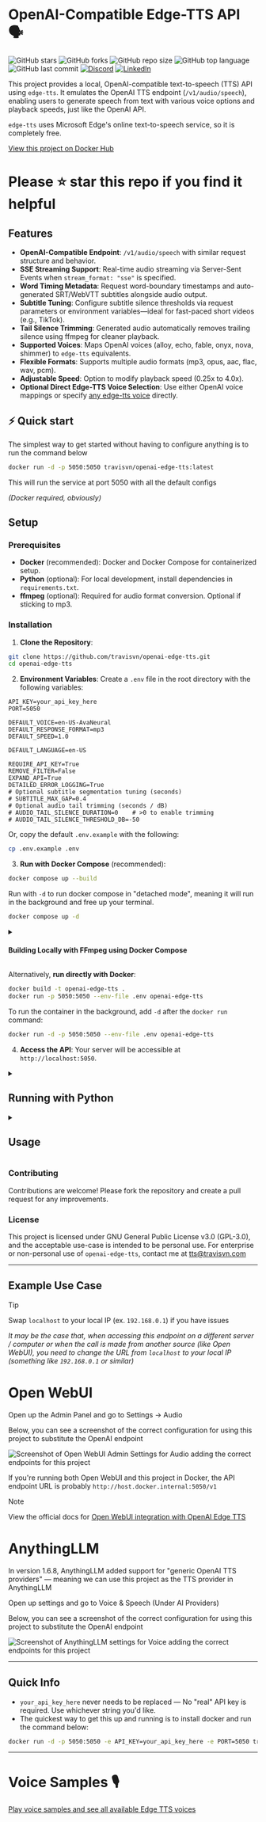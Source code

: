 # OpenAI-Compatible Edge-TTS API 🗣️

![GitHub stars](https://img.shields.io/github/stars/travisvn/openai-edge-tts?style=social)
![GitHub forks](https://img.shields.io/github/forks/travisvn/openai-edge-tts?style=social)
![GitHub repo size](https://img.shields.io/github/repo-size/travisvn/openai-edge-tts)
![GitHub top language](https://img.shields.io/github/languages/top/travisvn/openai-edge-tts)
![GitHub last commit](https://img.shields.io/github/last-commit/travisvn/openai-edge-tts?color=red)
[![Discord](https://img.shields.io/badge/Discord-Voice_AI_%26_TTS_Tools-blue?logo=discord&logoColor=white)](https://discord.gg/GkFbBCBqJ6)
[![LinkedIn](https://img.shields.io/badge/Connect_on_LinkedIn-%230077B5.svg?logo=linkedin&logoColor=white)](https://linkedin.com/in/travisvannimwegen)

This project provides a local, OpenAI-compatible text-to-speech (TTS) API using `edge-tts`. It emulates the OpenAI TTS endpoint (`/v1/audio/speech`), enabling users to generate speech from text with various voice options and playback speeds, just like the OpenAI API.

`edge-tts` uses Microsoft Edge's online text-to-speech service, so it is completely free.

[View this project on Docker Hub](https://hub.docker.com/r/travisvn/openai-edge-tts)

# Please ⭐️ star this repo if you find it helpful

## Features

- **OpenAI-Compatible Endpoint**: `/v1/audio/speech` with similar request structure and behavior.
- **SSE Streaming Support**: Real-time audio streaming via Server-Sent Events when `stream_format: "sse"` is specified.
- **Word Timing Metadata**: Request word-boundary timestamps and auto-generated SRT/WebVTT subtitles alongside audio output.
- **Subtitle Tuning**: Configure subtitle silence thresholds via request parameters or environment variables—ideal for fast-paced short videos (e.g., TikTok).
- **Tail Silence Trimming**: Generated audio automatically removes trailing silence using ffmpeg for cleaner playback.
- **Supported Voices**: Maps OpenAI voices (alloy, echo, fable, onyx, nova, shimmer) to `edge-tts` equivalents.
- **Flexible Formats**: Supports multiple audio formats (mp3, opus, aac, flac, wav, pcm).
- **Adjustable Speed**: Option to modify playback speed (0.25x to 4.0x).
- **Optional Direct Edge-TTS Voice Selection**: Use either OpenAI voice mappings or specify [any edge-tts voice](https://tts.travisvn.com) directly.

## ⚡️ Quick start

The simplest way to get started without having to configure anything is to run the command below

```bash
docker run -d -p 5050:5050 travisvn/openai-edge-tts:latest
```

This will run the service at port 5050 with all the default configs

_(Docker required, obviously)_

## Setup

### Prerequisites

- **Docker** (recommended): Docker and Docker Compose for containerized setup.
- **Python** (optional): For local development, install dependencies in `requirements.txt`.
- **ffmpeg** (optional): Required for audio format conversion. Optional if sticking to mp3.

### Installation

1. **Clone the Repository**:

```bash
git clone https://github.com/travisvn/openai-edge-tts.git
cd openai-edge-tts
```

2. **Environment Variables**: Create a `.env` file in the root directory with the following variables:

```
API_KEY=your_api_key_here
PORT=5050

DEFAULT_VOICE=en-US-AvaNeural
DEFAULT_RESPONSE_FORMAT=mp3
DEFAULT_SPEED=1.0

DEFAULT_LANGUAGE=en-US

REQUIRE_API_KEY=True
REMOVE_FILTER=False
EXPAND_API=True
DETAILED_ERROR_LOGGING=True
# Optional subtitle segmentation tuning (seconds)
# SUBTITLE_MAX_GAP=0.4
# Optional audio tail trimming (seconds / dB)
# AUDIO_TAIL_SILENCE_DURATION=0    # >0 to enable trimming
# AUDIO_TAIL_SILENCE_THRESHOLD_DB=-50
```

Or, copy the default `.env.example` with the following:

```bash
cp .env.example .env
```

3. **Run with Docker Compose** (recommended):

```bash
docker compose up --build
```

Run with `-d` to run docker compose in "detached mode", meaning it will run in the background and free up your terminal.

```bash
docker compose up -d
```

<details>
<summary>

#### Building Locally with FFmpeg using Docker Compose

</summary>

By default, `docker compose up --build` creates a minimal image _without_ `ffmpeg`. If you're building locally (after cloning this repository) and need `ffmpeg` for audio format conversions (beyond MP3), you can include it in the build.

This is controlled by the `INSTALL_FFMPEG_ARG` build argument. Set this environment variable to `true` in one of these ways:

1.  **Prefixing the command:**
    ```bash
    INSTALL_FFMPEG_ARG=true docker compose up --build
    ```
2.  **Adding to your `.env` file:**
    Add this line to the `.env` file in the project root:
    ```env
    INSTALL_FFMPEG_ARG=true
    ```
    Then, run `docker compose up --build`.
3.  **Exporting in your shell environment:**
    Add `export INSTALL_FFMPEG_ARG=true` to your shell configuration (e.g., `~/.zshrc`, `~/.bashrc`) and reload your shell. Then `docker compose up --build` will use it.

This is for local builds. For pre-built Docker Hub images, add the `latest-ffmpeg` tag to the version

```bash
docker run -d -p 5050:5050 -e API_KEY=your_api_key_here -e PORT=5050 travisvn/openai-edge-tts:latest-ffmpeg
```

---

</details>

Alternatively, **run directly with Docker**:

```bash
docker build -t openai-edge-tts .
docker run -p 5050:5050 --env-file .env openai-edge-tts
```

To run the container in the background, add `-d` after the `docker run` command:

```bash
docker run -d -p 5050:5050 --env-file .env openai-edge-tts
```

4. **Access the API**: Your server will be accessible at `http://localhost:5050`.

<details>
<summary>

## Running with Python

</summary>

If you prefer to run this project directly with Python, follow these steps to set up a virtual environment, install dependencies, and start the server.

### 1. Clone the Repository

```bash
git clone https://github.com/travisvn/openai-edge-tts.git
cd openai-edge-tts
```

### 2. Set Up a Virtual Environment

Create and activate a virtual environment to isolate dependencies:

```bash
# For macOS/Linux
python3 -m venv venv
source venv/bin/activate

# For Windows
python -m venv venv
venv\Scripts\activate
```

### 3. Install Dependencies

Use `pip` to install the required packages listed in `requirements.txt`:

```bash
pip install -r requirements.txt
```

### 4. Configure Environment Variables

Create a `.env` file in the root directory and set the following variables:

```plaintext
API_KEY=your_api_key_here
PORT=5050

DEFAULT_VOICE=en-US-AvaNeural
DEFAULT_RESPONSE_FORMAT=mp3
DEFAULT_SPEED=1.0

DEFAULT_LANGUAGE=en-US

REQUIRE_API_KEY=True
REMOVE_FILTER=False
EXPAND_API=True
DETAILED_ERROR_LOGGING=True
```

### 5. Run the Server

Once configured, start the server with:

```bash
python app/server.py
```

The server will start running at `http://localhost:5050`.

### 6. Test the API

You can now interact with the API at `http://localhost:5050/v1/audio/speech` and other available endpoints. See the [Usage](#usage) section for request examples.

</details>

<details>
<summary>

## Usage

</summary>

#### Endpoint: `/v1/audio/speech`

Generates audio from the input text. Available parameters:

**Required Parameter:**

- **input** (string): The text to be converted to audio (up to 4096 characters).

**Optional Parameters:**

- **model** (string): Set to "tts-1" or "tts-1-hd" (default: `"tts-1"`).
- **voice** (string): One of the OpenAI-compatible voices (alloy, echo, fable, onyx, nova, shimmer) or any valid `edge-tts` voice (default: `"en-US-AvaNeural"`).
- **response_format** (string): Audio format. Options: `mp3`, `opus`, `aac`, `flac`, `wav`, `pcm` (default: `mp3`).
- **speed** (number): Playback speed (0.25 to 4.0). Default is `1.0`.
- **stream_format** (string): Response format. Options: `"audio"` (raw audio data, default) or `"sse"` (Server-Sent Events streaming with JSON events).
- **include_word_boundaries** (boolean): When `true`, returns word-level timestamp metadata in the JSON response.
- **subtitle_format** (string): When set to `"srt"`, `"vtt"`, or `"webvtt"`, generates subtitle text aligned with the audio. Automatically implies `include_word_boundaries`.
- **return_metadata** (boolean): Forces a JSON response containing base64 audio even if no metadata options are enabled.
- **response_mode** (string): Set to `"json"` to force a JSON payload with base64 audio data; defaults to `"binary"`.
- **segment_max_gap** (number): Silence gap (seconds) that triggers a new subtitle segment. Default: `0.4` seconds.
- **AUDIO_TAIL_SILENCE_DURATION** (env, number): Length (seconds) of trailing silence to tolerate before trimming. Default: `0` (disabled).
- **AUDIO_TAIL_SILENCE_THRESHOLD_DB** (env, number): Threshold in dBFS to detect silence when trimming audio tails. Default: `-50` dB.

**Note:** The API is fully compatible with OpenAI's TTS API specification. The `instructions` parameter (for fine-tuning voice characteristics) is not currently supported, but all other parameters work identically to OpenAI's implementation.

#### Standard Audio Generation

Example request with `curl` and saving the output to an mp3 file:

```bash
curl -X POST http://localhost:5050/v1/audio/speech \
  -H "Content-Type: application/json" \
  -H "Authorization: Bearer your_api_key_here" \
  -d '{
    "input": "Hello, I am your AI assistant! Just let me know how I can help bring your ideas to life.",
    "voice": "echo",
    "response_format": "mp3",
    "speed": 1.1
  }' \
  --output speech.mp3
```

#### Direct Audio Playback (like OpenAI)

You can pipe the audio directly to `ffplay` for immediate playback, just like OpenAI's API:

```bash
curl -X POST http://localhost:5050/v1/audio/speech \
  -H "Authorization: Bearer your_api_key_here" \
  -H "Content-Type: application/json" \
  -d '{
    "model": "tts-1",
    "input": "Today is a wonderful day to build something people love!",
    "voice": "alloy",
    "response_format": "mp3"
  }' | ffplay -i -
```

Or for immediate playback without saving to file:

```bash
curl -X POST http://localhost:5050/v1/audio/speech \
  -H "Authorization: Bearer your_api_key_here" \
  -H "Content-Type: application/json" \
  -d '{
    "input": "This will play immediately without saving to disk!",
    "voice": "shimmer"
  }' | ffplay -autoexit -nodisp -i -
```

Or, to be in line with the OpenAI API endpoint parameters:

```bash
curl -X POST http://localhost:5050/v1/audio/speech \
  -H "Content-Type: application/json" \
  -H "Authorization: Bearer your_api_key_here" \
  -d '{
    "model": "tts-1",
    "input": "Hello, I am your AI assistant! Just let me know how I can help bring your ideas to life.",
    "voice": "alloy"
  }' \
  --output speech.mp3
```

#### Server-Sent Events (SSE) Streaming

For applications that need structured streaming events (like web applications), use SSE format:

```bash
curl -X POST http://localhost:5050/v1/audio/speech \
  -H "Content-Type: application/json" \
  -H "Authorization: Bearer your_api_key_here" \
  -d '{
    "model": "tts-1",
    "input": "This will stream as Server-Sent Events with JSON data containing base64-encoded audio chunks.",
    "voice": "alloy",
    "stream_format": "sse"
  }'
```

**SSE Response Format:**

```
data: {"type": "speech.audio.delta", "audio": "base64-encoded-audio-chunk"}

data: {"type": "speech.audio.delta", "audio": "base64-encoded-audio-chunk"}

data: {"type": "speech.audio.done", "usage": {"input_tokens": 12, "output_tokens": 0, "total_tokens": 12}}
```

#### Audio with Word Timings & Subtitles (JSON Response)

Request word-level timestamps and ready-to-save subtitles together with the audio. The endpoint returns a JSON payload containing base64 audio, word boundary metadata, and subtitle text:

```bash
curl -X POST http://localhost:5050/v1/audio/speech \
  -H "Content-Type: application/json" \
  -H "Authorization: Bearer your_api_key_here" \
  -d '{
    "input": "Hello, welcome to the demo!",
    "voice": "nova",
    "response_format": "mp3",
    "include_word_boundaries": true,
    "subtitle_format": "srt",
    "segment_max_gap": 0.4
  }'
```

Example response (truncated):

```json
{
  "audio": "<base64 mp3>...",
  "audio_format": "mp3",
  "mime_type": "audio/mpeg",
  "size_bytes": 48234,
  "word_boundaries": [
    { "text": "Hello", "start": 0.0, "end": 0.44 },
    { "text": "welcome", "start": 0.44, "end": 0.79 }
  ],
  "segments": [
    { "text": "Hello, welcome to the demo!", "start": 0.0, "end": 1.92 }
  ],
  "subtitle_format": "srt",
  "subtitle": "1\n00:00:00,000 --> 00:00:01,920\nHello, welcome to the demo!\n"
}
```

Write the `audio` field to disk after base64 decoding, and save `subtitle` content directly as an `.srt` file for import into video editors.

#### JavaScript/Web Usage

Example using fetch API for SSE streaming:

```javascript
async function streamTTSWithSSE(text) {
  const response = await fetch('http://localhost:5050/v1/audio/speech', {
    method: 'POST',
    headers: {
      'Content-Type': 'application/json',
      Authorization: 'Bearer your_api_key_here',
    },
    body: JSON.stringify({
      input: text,
      voice: 'alloy',
      stream_format: 'sse',
    }),
  });

  const reader = response.body.getReader();
  const decoder = new TextDecoder();
  const audioChunks = [];

  while (true) {
    const { done, value } = await reader.read();
    if (done) break;

    const chunk = decoder.decode(value);
    const lines = chunk.split('\n');

    for (const line of lines) {
      if (line.startsWith('data: ')) {
        const data = JSON.parse(line.slice(6));

        if (data.type === 'speech.audio.delta') {
          // Decode base64 audio chunk
          const audioData = atob(data.audio);
          const audioArray = new Uint8Array(audioData.length);
          for (let i = 0; i < audioData.length; i++) {
            audioArray[i] = audioData.charCodeAt(i);
          }
          audioChunks.push(audioArray);
        } else if (data.type === 'speech.audio.done') {
          console.log('Speech synthesis complete:', data.usage);

          // Combine all chunks and play
          const totalLength = audioChunks.reduce(
            (sum, chunk) => sum + chunk.length,
            0
          );
          const combinedArray = new Uint8Array(totalLength);
          let offset = 0;
          for (const chunk of audioChunks) {
            combinedArray.set(chunk, offset);
            offset += chunk.length;
          }

          const audioBlob = new Blob([combinedArray], { type: 'audio/mpeg' });
          const audioUrl = URL.createObjectURL(audioBlob);
          const audio = new Audio(audioUrl);
          audio.play();
          return;
        }
      }
    }
  }
}

// Usage
streamTTSWithSSE('Hello from SSE streaming!');
```

#### International Language Example

And an example of a language other than English:

```bash
curl -X POST http://localhost:5050/v1/audio/speech \
  -H "Content-Type: application/json" \
  -H "Authorization: Bearer your_api_key_here" \
  -d '{
    "model": "tts-1",
    "input": "じゃあ、行く。電車の時間、調べておくよ。",
    "voice": "ja-JP-KeitaNeural"
  }' \
  --output speech.mp3
```

#### JavaScript/Web Usage

Example using fetch API for SSE streaming:

```javascript
async function streamTTSWithSSE(text) {
  const response = await fetch('http://localhost:5050/v1/audio/speech', {
    method: 'POST',
    headers: {
      'Content-Type': 'application/json',
      Authorization: 'Bearer your_api_key_here',
    },
    body: JSON.stringify({
      input: text,
      voice: 'alloy',
      stream_format: 'sse',
    }),
  });

  const reader = response.body.getReader();
  const decoder = new TextDecoder();
  const audioChunks = [];

  while (true) {
    const { done, value } = await reader.read();
    if (done) break;

    const chunk = decoder.decode(value);
    const lines = chunk.split('\n');

    for (const line of lines) {
      if (line.startsWith('data: ')) {
        const data = JSON.parse(line.slice(6));

        if (data.type === 'speech.audio.delta') {
          // Decode base64 audio chunk
          const audioData = atob(data.audio);
          const audioArray = new Uint8Array(audioData.length);
          for (let i = 0; i < audioData.length; i++) {
            audioArray[i] = audioData.charCodeAt(i);
          }
          audioChunks.push(audioArray);
        } else if (data.type === 'speech.audio.done') {
          console.log('Speech synthesis complete:', data.usage);

          // Combine all chunks and play
          const totalLength = audioChunks.reduce(
            (sum, chunk) => sum + chunk.length,
            0
          );
          const combinedArray = new Uint8Array(totalLength);
          let offset = 0;
          for (const chunk of audioChunks) {
            combinedArray.set(chunk, offset);
            offset += chunk.length;
          }

          const audioBlob = new Blob([combinedArray], { type: 'audio/mpeg' });
          const audioUrl = URL.createObjectURL(audioBlob);
          const audio = new Audio(audioUrl);
          audio.play();
          return;
        }
      }
    }
  }
}

// Usage
streamTTSWithSSE('Hello from SSE streaming!');
```

#### Additional Endpoints

- **POST/GET /v1/models**: Lists available TTS models.
- **POST/GET /v1/voices**: Lists `edge-tts` voices for a given language / locale.
- **POST/GET /v1/voices/all**: Lists all `edge-tts` voices, with language support information.

</details>

### Contributing

Contributions are welcome! Please fork the repository and create a pull request for any improvements.

### License

This project is licensed under GNU General Public License v3.0 (GPL-3.0), and the acceptable use-case is intended to be personal use. For enterprise or non-personal use of `openai-edge-tts`, contact me at tts@travisvn.com

---

## Example Use Case

> [!TIP]
> Swap `localhost` to your local IP (ex. `192.168.0.1`) if you have issues
>
> _It may be the case that, when accessing this endpoint on a different server / computer or when the call is made from another source (like Open WebUI), you need to change the URL from `localhost` to your local IP (something like `192.168.0.1` or similar)_

# Open WebUI

Open up the Admin Panel and go to Settings -> Audio

Below, you can see a screenshot of the correct configuration for using this project to substitute the OpenAI endpoint

![Screenshot of Open WebUI Admin Settings for Audio adding the correct endpoints for this project](https://utfs.io/f/MMMHiQ1TQaBo9GgL4WcUbjSRlqi86sV3TXh47KYBJCkdQ20M)

If you're running both Open WebUI and this project in Docker, the API endpoint URL is probably `http://host.docker.internal:5050/v1`

> [!NOTE]
> View the official docs for [Open WebUI integration with OpenAI Edge TTS](https://docs.openwebui.com/tutorials/text-to-speech/openai-edge-tts-integration)

# AnythingLLM

In version 1.6.8, AnythingLLM added support for "generic OpenAI TTS providers" — meaning we can use this project as the TTS provider in AnythingLLM

Open up settings and go to Voice & Speech (Under AI Providers)

Below, you can see a screenshot of the correct configuration for using this project to substitute the OpenAI endpoint

![Screenshot of AnythingLLM settings for Voice adding the correct endpoints for this project](https://utfs.io/f/MMMHiQ1TQaBoGx6WUTRDJUWPLqoMsXiNkajAdVOwgcxH6uv7)

---

## Quick Info

- `your_api_key_here` never needs to be replaced — No "real" API key is required. Use whichever string you'd like.
- The quickest way to get this up and running is to install docker and run the command below:

```bash
docker run -d -p 5050:5050 -e API_KEY=your_api_key_here -e PORT=5050 travisvn/openai-edge-tts:latest
```

---

# Voice Samples 🎙️

[Play voice samples and see all available Edge TTS voices](https://tts.travisvn.com/)

